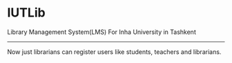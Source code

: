 # IUTLib
Library Management System(LMS) For Inha University in Tashkent

------

Now just librarians can register users like students, teachers and librarians.